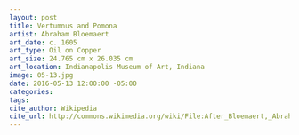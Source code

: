 ```yaml
---
layout: post
title: Vertumnus and Pomona
artist: Abraham Bloemaert
art_date: c. 1605
art_type: Oil on Copper
art_size: 24.765 cm x 26.035 cm
art_location: Indianapolis Museum of Art, Indiana
image: 05-13.jpg
date: 2016-05-13 12:00:00 -05:00
categories:
tags:
cite_author: Wikipedia
cite_url: http://commons.wikimedia.org/wiki/File:After_Bloemaert,_Abraham_-_Vertumnus_and_Pomona_-_Google_Art_Project.jpg
---
```

